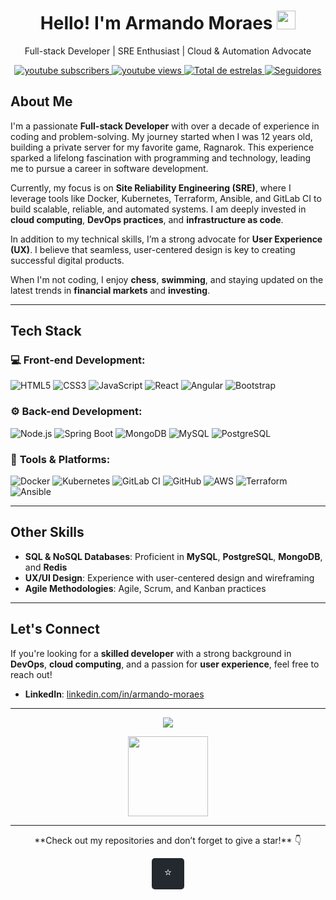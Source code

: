 <h1 align="center">Hello! I'm Armando Moraes <img src="https://raw.githubusercontent.com/kaueMarques/kaueMarques/master/hi.gif" width="30px"></h1>

<p align="center">Full-stack Developer | SRE Enthusiast | Cloud & Automation Advocate </p>

<p align="center">
    <a href="https://www.youtube.com/@mdk.devops?sub_confirmation=1">
        <img 
            alt="youtube subscribers" 
            title="Inscreva-se no meu canal" 
            src="https://custom-icon-badges.demolab.com/youtube/channel/subscribers/UCo-gJ8RnTn5akHqHvO55DVA?color=%23E05D44&label=Inscreva-se&logo=video&logoColor=white&style=for-the-badge&labelColor=CE4630"
        />
    </a>
    <a href="https://www.youtube.com/@mdk.devops">
        <img 
            alt="youtube views" 
            title="Vizualizações no YouTube" 
            src="https://custom-icon-badges.demolab.com/youtube/channel/views/UCo-gJ8RnTn5akHqHvO55DVA?color=%23E1AD0E&logo=eye&logoColor=white&style=for-the-badge&labelColor=C79600"
        />
    </a> 
    <a href="https://github.com/moraesarmando?tab=repositories&sort=stargazers">
        <img 
            alt="Total de estrelas" 
            title="Total de estrelas GitHub" 
            src="https://custom-icon-badges.demolab.com/github/stars/Larissakich?color=55960c&style=for-the-badge&labelColor=488207&logo=star&label=estrelas"
        />
    </a>
    <a href="https://github.com/moraesarmando?tab=followers">
        <img 
            alt="Seguidores" 
            title="Me siga no GitHub" 
            src="https://custom-icon-badges.demolab.com/github/followers/Larissakich?color=236ad3&labelColor=1155ba&style=for-the-badge&logo=github&label=Seguidores&logoColor=white"
        />
    </a>
</p>


## About Me

I'm a passionate **Full-stack Developer** with over a decade of experience in coding and problem-solving. My journey started when I was 12 years old, building a private server for my favorite game, Ragnarok. This experience sparked a lifelong fascination with programming and technology, leading me to pursue a career in software development.

Currently, my focus is on **Site Reliability Engineering (SRE)**, where I leverage tools like Docker, Kubernetes, Terraform, Ansible, and GitLab CI to build scalable, reliable, and automated systems. I am deeply invested in **cloud computing**, **DevOps practices**, and **infrastructure as code**.

In addition to my technical skills, I’m a strong advocate for **User Experience (UX)**. I believe that seamless, user-centered design is key to creating successful digital products.

When I'm not coding, I enjoy **chess**, **swimming**, and staying updated on the latest trends in **financial markets** and **investing**.

---
## Tech Stack

### 💻 **Front-end Development:**

<p>
  <img src="https://img.shields.io/badge/-HTML5-E34F26?style=flat&logo=html5&logoColor=white" alt="HTML5" />
  <img src="https://img.shields.io/badge/-CSS3-1572B6?style=flat&logo=css3&logoColor=white" alt="CSS3" />
  <img src="https://img.shields.io/badge/-JavaScript-eed718?style=flat&logo=javascript&logoColor=ffffff" alt="JavaScript" />
  <img src="https://img.shields.io/badge/-React-000000?style=flat&logo=react&logoColor=00c8ff" alt="React" />
  <img src="https://img.shields.io/badge/-Angular-red?style=flat&logo=angular&logoColor=ffffff" alt="Angular" />
  <img src="https://img.shields.io/badge/-Bootstrap-563D7C?style=flat&logo=bootstrap&logoColor=white" alt="Bootstrap" />
</p>

### ⚙️ **Back-end Development:**

<p>
  <img src="https://img.shields.io/badge/-Node.js-3C873A?style=flat&logo=Node.js&logoColor=white" alt="Node.js" />
  <img src="https://img.shields.io/badge/Spring%20Boot-6DB33F?logo=spring&logoColor=white" alt="Spring Boot" />
  <img src="https://img.shields.io/badge/-MongoDB-4DB33D?style=flat&logo=mongodb&logoColor=FFFFFF" alt="MongoDB" />
  <img src="https://img.shields.io/badge/-MySQL-F29111?style=flat&logo=mysql&logoColor=FFFFFF" alt="MySQL" />
  <img src="https://img.shields.io/badge/-PostgreSQL-336791?style=flat&logo=postgresql&logoColor=white" alt="PostgreSQL" />
</p>

### 🔧 **Tools & Platforms:**

<p>
  <img src="https://img.shields.io/badge/-Docker-2496ED?style=flat&logo=docker&logoColor=white" alt="Docker" />
  <img src="https://img.shields.io/badge/-Kubernetes-326CE5?style=flat&logo=kubernetes&logoColor=white" alt="Kubernetes" />
  <img src="https://img.shields.io/badge/-GitLab%20CI-FCA121?style=flat&logo=gitlab&logoColor=white" alt="GitLab CI" />
  <img src="https://img.shields.io/badge/-GitHub-000000?style=flat&logo=github&logoColor=white" alt="GitHub" />
  <img src="https://img.shields.io/badge/-AWS-232F3E?style=flat&logo=amazonaws&logoColor=white" alt="AWS" />
  <img src="https://img.shields.io/badge/-Terraform-7B42BC?style=flat&logo=terraform&logoColor=white" alt="Terraform" />
  <img src="https://img.shields.io/badge/-Ansible-001D3D?style=flat&logo=ansible&logoColor=white" alt="Ansible" />
</p>

---
<!--

## Core Competencies

### 🚀 **Site Reliability Engineering (SRE) & DevOps**

- Building and maintaining scalable, high-performance systems
- Implementing CI/CD pipelines with tools like **GitLab CI**, **Jenkins**, and **Docker**
- Automating infrastructure using **Terraform**, **Ansible**, and **Kubernetes**
- Ensuring system reliability, availability, and performance in production environments

### 💻 **Full-stack Development**

- Expertise in both **front-end** and **back-end** technologies
- Proficient in **JavaScript**, **React**, **Angular**, **HTML5**, **CSS3**, **Node.js**, and **Spring Boot**
- Experience with **RESTful APIs**, **Microservices Architecture**, and **Database Design**

### 🛠 **Tools & Platforms**

- Version control and collaboration with **Git** and **GitHub**
- Cloud computing and infrastructure with **Google Cloud Platform** and **AWS**
- Containerization and orchestration with **Docker** and **Kubernetes**
- Working with various CI/CD tools, including **GitLab CI**, **Jenkins**, and **Travis CI**

---

## Professional Experience

### Site Reliability Engineer / DevOps Engineer

- Designed and implemented CI/CD pipelines to improve deployment speed and reliability.
- Automated infrastructure management using **Terraform** and **Ansible**, reducing manual intervention and errors.
- Led the adoption of **Docker** and **Kubernetes** to containerize applications and orchestrate them efficiently in production.
- Monitored and optimized application performance, ensuring high availability and minimal downtime.

### Full-stack Developer

- Developed user-facing web applications using **React** and **Angular**, enhancing user experience.
- Created and maintained back-end services using **Node.js** and **Spring Boot**, ensuring robust and scalable applications.
- Worked closely with product teams to ensure a smooth flow of features from development to deployment.
---
-->

## Other Skills

- **SQL & NoSQL Databases**: Proficient in **MySQL**, **PostgreSQL**, **MongoDB**, and **Redis**
- **UX/UI Design**: Experience with user-centered design and wireframing
- **Agile Methodologies**: Agile, Scrum, and Kanban practices

---

## Let's Connect

If you're looking for a **skilled developer** with a strong background in **DevOps**, **cloud computing**, and a passion for **user experience**, feel free to reach out!

- **LinkedIn**: [linkedin.com/in/armando-moraes](https://www.linkedin.com/in/armando-moraes/)

---

<p align="center">
  <img src="https://github-readme-stats.vercel.app/api?username=MoraesArmando&show_icons=true&hide_border=true&theme=dracula" />
</p>

<p align="center">
  <img src="https://github-readme-stats.anuraghazra1.vercel.app/api/top-langs/?username=MoraesArmando&layout=compact&hide_border=true&theme=dracula" height="128" />
</p>

---

<p align="center">
  **Check out my repositories and don’t forget to give a star!** 👇
</p>
<p align="center">
  <a href="https://github.com/moraesarmando" target="_blank" class="btn-favorite">
    <button style="font-size: 18px; padding: 10px 20px; background-color: #24292f; color: white; border: none; border-radius: 5px; cursor: pointer;">
        <i class="fas fa-star"></i> ⭐
    </button>
  </a>
</p>
